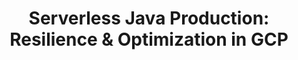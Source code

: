 ---
# Name of the event, <= 60 characters
title: "Serverless Java Production: Resilience & Optimization in GCP"
meta_desc: Join this workshop for direct Google advice on serverless architecture, delivered with the power and convenience of Pulumi’s cloud orchestration platform.
meta_image:

# A featured webinar will display first in the list.
featured: false

# Webinars with unlisted as true will not be shown on the webinar list
unlisted: false

# Gated webinars will have a registration form and the user will need
# to fill out the form before viewing.
gated: true

# The layout of the landing page.
type: webinars

# External webinars will link to an external page instead of a webinar
# landing/registration page. If the webinar is external you will need
# set the 'block_external_search_index' flag to true so Google does not index
# the webinar page created.
external: false
block_external_search_index: false

# The url slug for the webinar landing page. If this is an external
# webinar, use the external URL as the value here.
url_slug: serverless-java-production-resilience-and-optimization-gcp

# Content for the left hand side section of the page.
main:
    # Webinar title.
    title: "Serverless Java Production: Resilience & Optimization in GCP"

    event_type: workshop # workshop | event

    # URL for embedding a URL for ungated webinars.
    youtube_url:

    # Sortable date. The datetime Hugo will use to sort the webinars in date order.
    sortable_date: 2024-04-15T09:00:00.000-07:00

    # Duration of the webinar.
    duration: 90 minutes

    # "virtual" will be shown under "show virtual events only", otherwise shown as City, State (seattle, wa)
    location: virtual

    # Description of the webinar.
    description: |
        Get your next Google Cloud Serverless Java application production ready and add optimizations tuned for the most scalability and performance. Learn to balance cost, latency, and resources to design and implement JIT, AOT Native, and even touch on CRaC and Project Leyden scenarios. Join this workshop for direct Google advice on serverless architecture, delivered with the power and convenience of Pulumi’s cloud orchestration platform.

        In this workshop, you will first be introduced to Pulumi, an infrastructure as code platform, where you can use familiar programming languages to provision modern cloud infrastructure. Following the introduction, attendees will learn about multi-service app delivery on Google Cloud’s serverless platforms, including components such as Postgres, Firestore, and Backend-for-frontend (BFF), and even integrate fault resiliency observability for the ultimate production visibility and confidence.

    learn:
        - Infrastructure as Code the Pulumi way
        - How to balance cost, latency, and resources
        - Production readiness for Serverless applications
        - Java optimization on Google Cloud

    # The webinar presenters
    presenters:
        - name: Kat Morgan
          role: Sr. Community Engineer, Pulumi
          photo: /images/team/kat-morgan.jpg
        - name: Xiang Shen
          role: Solutions Architect, Google Cloud
          photo: /images/people/xiang-shen.jpg

    # case-sensitive
    tags:
        level:  # Beginner, Intermediate, Advanced
        topics: ["Google Cloud", "Serverless"]
        languages: ["Java"]

# The right hand side form section.
form:
    # HubSpot form id.
    hubspot_form_id: 9dd83510-8c28-4976-9cc8-550dc5af0b6e
    salesforce_campaign_id: 701PQ000009Jb8MYAS
---